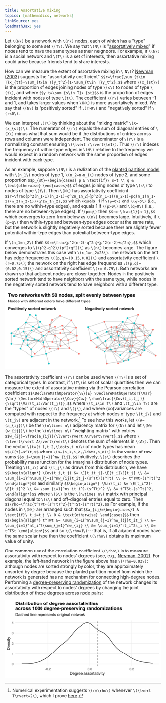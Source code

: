 ```yaml
---
title: Assortative mixing
topics: [mathematics, networks]
linkSource: yes
loadMathJax: yes
---
```


Let `\(N\)` be a network with `\(n\)` nodes, each of which has a "type" belonging to some set `\(T\)`.
We say that `\(N\)` is "[assortatively mixed](https://en.wikipedia.org/wiki/Assortative_mixing)" if nodes tend to have the same types as their neighbors.
For example, if `\(N\)` is a social network and `\(T\)` is a set of interests, then assortative mixing could arise because friends tend to share interests.

How can we measure the extent of assortative mixing in `\(N\)`?
[Newman (2003)](https://doi.org/10.1103/PhysRevE.67.026126) suggests the "assortativity coefficient"
`$$r=\frac{\sum_{t\in T}x_{tt}-\sum_{t\in T}y_t^2}{1-\sum_{t\in T}y_t^2},$$`
where `\(x_{st}\)` is the proportion of edges joining nodes of type `\(s\)` to nodes of type `\(t\)`, and where
`$$y_t=\sum_{s\in T}x_{st}$$`
is the proportion of edges incident with nodes of type `\(t\)`.
The coefficient `\(r\)` varies between -1 and 1, and takes larger values when `\(N\)` is more assortatively mixed.
We say that `\(N\)` is "positively sorted" if `\(r>0\)` and "negatively sorted" if `\(r<0\)`.

We can interpret `\(r\)` by thinking about the "mixing matrix" `\(X=(x_{st})\)`.
The numerator of `\(r\)` equals the sum of diagonal entries of `\(X\)` minus what that sum would be if the distributions of entries across rows and columns were independent.
The denominator of `\(r\)` is a normalizing constant ensuring `\(\lvert r\rvert\le1\)`.
Thus `\(r\)` indexes the frequency of within-type edges in `\(N\)` relative to the frequency we would expect in a random network with the same proportion of edges incident with each type.

As an example, suppose `\(N\)` is a realization of the [planted partition model](/blog/generating-random-graphs-communities/) with `\(n_1\)` nodes of type 1, `\(n_2=n-n_1\)` nodes of type 2, and some proportion
`$$p_{st}=\begin{cases} p & \text{if}\ s=t \\ q & \text{otherwise} \end{cases}$$`
of edges joining nodes of type `\(s\)` to nodes of type `\(t\)`.
Then `\(N\)` has assortativity coefficient
`$$r=\frac{p^2(n_1-1)(n_2-1)-q^2n_1n_2}{p^2(n_1-1)(n_2-1)+pq(n_1(n_1-1)+n_2(n_2-1))+q^2n_1n_2},$$`
which equals -1 if `\(p=0\)` and `\(q>0\)` (i.e., there are no within-type edges), and equals 1 if `\(p>0\)` and `\(q=0\)` (i.e., there are no between-type edges).
If `\(p=q\)` then
`$$r=-\frac{1}{n-1},$$`
which converges to zero from below as `\(n\)` becomes large.
Intuitively, if `\(p=q\)` then within-type and between-type edges occur at the same rate, but the network is slightly negatively sorted because there are slightly fewer potential within-type edges than potential between-type edges.

If `\(n_1=n_2\)` then
`$$r=\frac{p^2(n-2)-q^2n}{p^2(n-2)+q^2n},$$`
which converges to `\((p^2-q^2)/(p^2+q^2)\)` as `\(n\)` becomes large.
The figure below demonstrates this case with `\(n_1=n_2=25\)`.
The network on the left has edge frequencies `\((p,q)=(0.15,0.02)\)` and assortativity coefficient `\(r=0.75\)`; the network on the right has edge frequencies `\((p,q)=(0.02,0.15)\)` and assortativity coefficient `\(r=-0.79\)`.
Both networks are drawn so that adjacent nodes are closer together.
Nodes in the positively sorted network tend to have neighbors with the same type, while nodes in the negatively sorted network tend to have neighbors with a different type.

![](figures/example-1.svg)

The assortativity coefficient `\(r\)` can be used when `\(T\)` is a set of categorical types.
In contrast, if `\(T\)` is set of scalar quantities then we can measure the extent of assortative mixing via the Pearson correlation coefficient
`$$\DeclareMathOperator{\E}{E}
\DeclareMathOperator{\Var}{Var}
\DeclareMathOperator{\Cov}{Cov}
\rho=\frac{\Cov(t_i,t_j)}{\sqrt{\Var(t_i)\Var(t_j)}},$$`
where `\(t_i\in T\)` and `\(t_j\in T\)` are the "types" of nodes `\(i\)` and `\(j\)`, and where (co)variances are computed with respect to the frequency at which nodes of type `\(t_i\)` and `\(t_j\)` are adjacent in the network.[^equal]
To see how this works, let `\(A=(a_{ij})\)` be the `\(n\times n\)` adjacency matrix for `\(N\)` and let `\(W=(w_{ij})\)` be the `\(n\times n\)` "weighting matrix" with entries
`$$w_{ij}=\frac{a_{ij}}{\lvert\rvert A\rvert\rvert},$$`
where `\(\lvert\rvert A\rvert\rvert\)` denotes the sum of elements in `\(A\)`.
Then the vector `\(t=(t_1,t_2,\ldots,t_n)\)` of node types has mean
`$$\E[t]=s^Tt,$$`
where `\(s=(s_1,s_2,\ldots,s_n)\)` is the vector of row sums
`$$s_i=\sum_{j=1}^nw_{ij}.$$`
Intuitively, `\(s\)` describes the probability mass function for the (marginal) distribution of node types.
Treating `\(t_i\)` and `\(t_j\)` as draws from this distribution, we have
`$$\begin{align*}
\Cov(t_i,t_j)
&= \E[t_it_j]-\E[t_i]\E[t_j] \\
&= \sum_{i=1}^n\sum_{j=1}^nw_{ij}t_it_j-(s^Tt)(s^Tt) \\
&= t^TWt-(s^Tt)^2
\end{align*}$$`
and similarly
`$$\begin{align*}
\Var(t_i)
&= \E[t_i^2]-\E[t_i]^2 \\
&= \sum_{i=1}^ns_it_i^2-(s^Tt)^2 \\
&= t^TSt-(s^Tt)^2,
\end{align*}$$`
where `\(S\)` is the `\(n\times n\)` matrix with principal diagonal equal to `\(s\)` and off-diagonal entries equal to zero.
Then
`$$\rho=\frac{t^TWt-(s^Tt)^2}{t^TSt-(s^Tt)^2}.$$`
For example, if the nodes in `\(N\)` are arranged such that
`$$a_{ij}=\begin{cases}1 & \text{if}\ t_i=t_j \\ 0 & \text{otherwise} \end{cases}$$`
then
`$$\begin{align*}
t^TWt
&= \sum_{i=1}^n\sum_{j=1}^nw_{ij}t_it_j \\
&= \sum_{i=1}^nt_i^2\sum_{j=1}^nw_{ij} \\
&= \sum_{i=1}^nt_i^2s_i \\
&= t^TSt
\end{align*}$$`
and so `\(\rho=1\)`---that is, if all adjacent nodes have the same scalar type then the coefficient `\(\rho\)` obtains its maximum value of unity.

[^equal]: Numerical experimentation suggests `\(r=\rho\)` whenever `\(\lvert T\rvert=2\)`, which I prove [here](/blog/assortativity-correlation-coefficients/).

One common use of the correlation coefficient `\(\rho\)` is to measure assortativity with respect to nodes' degrees (see, e.g., [Newman, 2002](https://journals.aps.org/prl/abstract/10.1103/PhysRevLett.89.208701)).
For example, the left-hand network in the figure above has `\(\rho=0.03\)`: although nodes are sorted strongly by color, they are approximately unsorted by degree because the planted partition model from which the network is generated has no mechanism for connecting high-degree nodes.
Performing a [degree-preserving randomization](/blog/degree-preserving-randomisation/) of the network changes its assortativity with respect to nodes' degrees by changing the joint distribution of those degrees across node pairs:

![](figures/dpr-1.svg)

